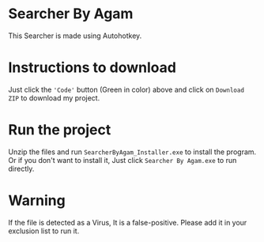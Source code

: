 # Searcher By Agam
 This Searcher is made using Autohotkey.
 
 # Instructions to download
 Just click the `'Code'` button (Green in color) above and click on `Download ZIP` to download my project.
 
 # Run the project
 Unzip the files and run `SearcherByAgam_Installer.exe` to install the program. Or if you don't want to install it, Just click `Searcher By Agam.exe` to run directly.
 
 # Warning
 If the file is detected as a Virus, It is a false-positive. Please add it in your exclusion list to run it.
